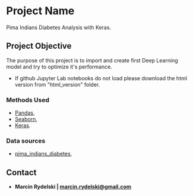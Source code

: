 # Project Name

Pima Indians Diabetes Analysis with Keras.

## Project Objective

The purpose of this project is to import and create first Deep Learning model and try to optimize it's performance.

* If github Jupyter Lab notebooks do not load please download the html version from "html_version" folder.

### Methods Used

- [Pandas](https://pandas.pydata.org/),
- [Seaborn](https://seaborn.pydata.org/),
- [Keras](https://keras.io/).

### Data sources

- [pima_indians_diabetes](https://raw.githubusercontent.com/jbrownlee/Datasets/master/pima-indians-diabetes.data.csv),

## Contact

* **Marcin Rydelski | marcin.rydelski@gmail.com**
